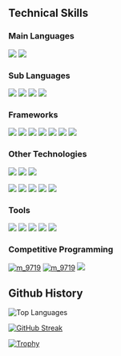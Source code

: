 ## Technical Skills

### Main Languages
![](https://img.shields.io/badge/-Go-76E1FE.svg?logo=go&style=plastic)
![](https://img.shields.io/badge/-TypeScript-007ACC.svg?logo=typescript&style=plastic)

### Sub Languages
![](https://img.shields.io/badge/-Python-3776AB.svg?logo=python&style=plastic)
![](https://img.shields.io/badge/-C%23-512BD4.svg?logo=csharp&style=plastic)
![](https://img.shields.io/badge/-C++-00599C.svg?logo=cplusplus&style=plastic)
![](https://img.shields.io/badge/-JavaScript-F7DF1E.svg?logo=javascript&style=plastic)

### Frameworks
![](https://img.shields.io/badge/-Graphql-E10098.svg?logo=graphql&style=plastic)
![](https://img.shields.io/badge/-Swagger-85EA2D.svg?logo=swagger&style=plastic)
![](https://img.shields.io/badge/-Vue.js-4FC08D.svg?logo=vue.js&style=plastic)
![](https://img.shields.io/badge/-Node.js-339933.svg?logo=node.js&style=plastic)
![](https://img.shields.io/badge/-Bootstrap-563D7C.svg?logo=bootstrap&style=plastic)
![](https://img.shields.io/badge/-Flask-000000.svg?logo=flask&style=plastic)
![](https://img.shields.io/badge/-.NET-512BD4.svg?logo=dotnet&style=plastic)

### Other Technologies
![](https://img.shields.io/badge/-AWS-232F3E.svg?logo=amazon-aws&style=plastic)
![](https://img.shields.io/badge/-MySQL-4479A1.svg?logo=mysql&style=plastic)
![](https://img.shields.io/badge/-PostgreSQL-336791.svg?logo=postgresql&style=plastic)

![](https://img.shields.io/badge/-Linux-6C6694.svg?logo=linux&style=flat)
![](https://img.shields.io/badge/-Ubuntu-6F52B5.svg?logo=ubuntu&style=flat)
![](https://img.shields.io/badge/-macOS-000000.svg?logo=macos&style=flat)
![](https://img.shields.io/badge/-Windows-0078D6.svg?logo=windows&style=flat)
![](https://img.shields.io/badge/-Raspberry%20Pi-C51A4A.svg?logo=raspberry-pi&style=flat)

### Tools
![](https://img.shields.io/badge/-Github-181717.svg?logo=github&style=plastic)
![](https://img.shields.io/badge/-Jira-172B4D.svg?logo=jira&style=plastic)
![](https://img.shields.io/badge/-Figma-F24E1E.svg?logo=figma&style=plastic)
![](https://img.shields.io/badge/-Notion-000000.svg?logo=notion&style=plastic)
![](https://img.shields.io/badge/-Miro-050038.svg?logo=miro&style=plastic)

### Competitive Programming
[![m_9719](https://img.shields.io/endpoint?url=https%3A%2F%2Fatcoder-badges.now.sh%2Fapi%2Fatcoder%2Fjson%2Fm_9719)](https://atcoder.jp/users/m_9719)
[![m_9719](https://img.shields.io/endpoint?url=https%3A%2F%2Fatcoder-badges.now.sh%2Fapi%2Fcodeforces%2Fjson%2Fm_9719)](https://codeforces.com/profile/m_9719)
![](https://img.shields.io/badge/-C++-00599C.svg?logo=cplusplus&style=plastic)

## Github History

![Top Languages](https://github-readme-stats.vercel.app/api/top-langs/?username=hareta0109&layout=compact&show_icons=true&theme=onedark&hide_border=true)

[![GitHub Streak](https://streak-stats.demolab.com?user=hareta0109&theme=onedark&hide_border=true&card_width=500)](https://git.io/streak-stats)

[![Trophy](https://github-profile-trophy.vercel.app/?username=hareta0109&theme=onedark&row=1&column=4&no-frame=true&margin-w=15)](https://github.com/ryo-ma/github-profile-trophy)
